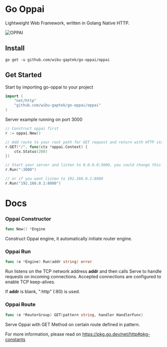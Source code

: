 # Go Oppai

Lightweight Web Framework, written in Golang Native HTTP.

![OPPAI](https://steamuserimages-a.akamaihd.net/ugc/847091252323981832/2D70011394A10CE3D03D1347E1C298FA8F12FBFA/?imw=5000&imh=5000&ima=fit&impolicy=Letterbox&imcolor=#000000&letterbox=false)

## Install

```go get -u github.com/wibu-gaptek/go-oppai/oppai```

## Get Started

Start by importing go-oppai to your project
```go
import (
	"net/http"
	"github.com/wibu-gaptek/go-oppai/oppai"
)
```

Server example running on port 3000
```go
// Construct oppai first
r := oppai.New()

// Add route to your root path for GET request and return with HTTP status 200 OK
r.GET("/", func(ctx *oppai.Context) {
	ctx.Status(200)
})

// Start your server and listen to 0.0.0.0:3000, you could change this with your desired address
r.Run(":3000")

// or if you want listen to 192.168.0.1:8080
r.Run("192.168.0.1:8080")
```

# Docs
### Oppai Constructor
```go
func New() *Engine
```
Construct Oppai engine, it automatically initiate router engine.

### Oppai Run
```go
func (e *Engine) Run(addr string) error
```

Run listens on the TCP network address **addr** and then calls Serve to handle requests on incoming connections. Accepted connections are configured to enable TCP keep-alives.

If **addr** is blank, ":http" (:80) is used. 

### Oppai Route
```go
func (e *RouterGroup) GET(pattern string, handler HandlerFunc)
```

Serve Oppai with GET Method on certain route defined in pattern.

For more information, please read on https://pkg.go.dev/net/http#pkg-constants
